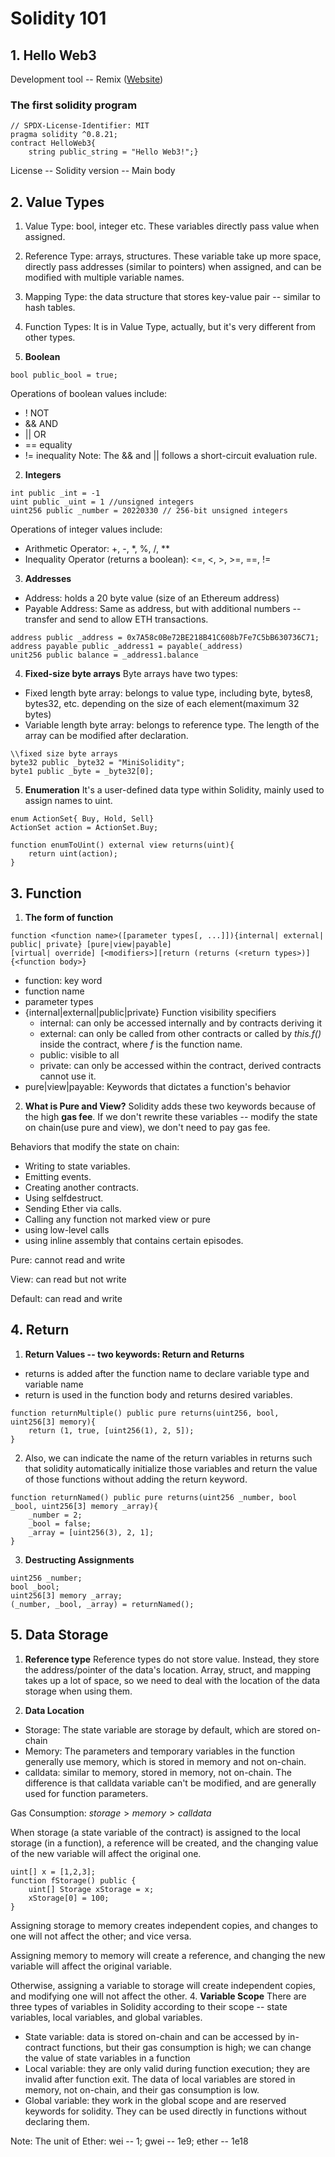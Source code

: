 # Solidity 101
## 1. Hello Web3
Development tool -- Remix ([Website](remix.ethereum.org))
### The first solidity program 
``` Solidity
// SPDX-License-Identifier: MIT
pragma solidity ^0.8.21;
contract HelloWeb3{
    string public_string = "Hello Web3!";}
```
License -- Solidity version -- Main body

## 2. Value Types
1. Value Type: bool, integer etc. These variables directly pass value when assigned. 
2. Reference Type: arrays, structures. These variable take up more space, directly pass addresses (similar to pointers) when assigned, and can be modified with multiple variable names.
3. Mapping Type: the data structure that stores key-value pair -- similar to hash tables.
4. Function Types: It is in Value Type, actually, but it's very different from other types.

1. **Boolean**
```Solidity
bool public_bool = true;
```
Operations of boolean values include:
- ! NOT
- && AND
- || OR
- == equality
- != inequality
Note: The && and || follows a short-circuit evaluation rule.

2. **Integers**
``` Solidity
int public _int = -1
uint public _uint = 1 //unsigned integers
uint256 public _number = 20220330 // 256-bit unsigned integers
```
Operations of integer values include:
- Arithmetic Operator: +, -, *, %, /, **
- Inequality Operator (returns a boolean): <=, <, >, >=, ==, !=

3. **Addresses**
- Address: holds a 20 byte value (size of an Ethereum address)
- Payable Address: Same as address, but with additional numbers -- transfer and send to allow ETH transactions.
```solidity
address public _address = 0x7A58c0Be72BE218B41C608b7Fe7C5bB630736C71;
address payable public _address1 = payable(_address)
unit256 public balance = _address1.balance
```
4. **Fixed-size byte arrays**
Byte arrays have two types:
- Fixed length byte array: belongs to value type, including byte, bytes8, bytes32, etc. depending on the size of each element(maximum 32 bytes)
- Variable length byte array: belongs to reference type. The length of the array can be modified after declaration.
```solidity
\\fixed size byte arrays
byte32 public _byte32 = "MiniSolidity";
byte1 public _byte = _byte32[0];
```
5. **Enumeration**
It's a user-defined data type within Solidity, mainly used to assign names to uint.
```solidity
enum ActionSet{ Buy, Hold, Sell}
ActionSet action = ActionSet.Buy;

function enumToUint() external view returns(uint){
    return uint(action);
}
```

## 3. Function
1. **The form of function**
```solidity
function <function name>([parameter types[, ...]]){internal| external| public| private} [pure|view|payable]
[virtual| override] [<modifiers>][return (returns (<return types>)]{<function body>}
```
- function: key word
- function name
- parameter types
- {internal|external|public|private} Function visibility specifiers
  - internal: can only be accessed internally and by contracts deriving it
  - external: can only be called from other contracts or called by *this.f()* inside the contract, where *f* is the function name.
  - public: visible to all
  - private: can only be accessed within the contract, derived contracts cannot use it.
- pure|view|payable: Keywords that dictates a function's behavior

2. **What is Pure and View?**
Solidity adds these two keywords because of the high **gas fee**. If we don't rewrite these variables -- modify the state on chain(use pure and view), we don't need to pay gas fee. 

Behaviors that modify the state on chain: 
- Writing to state variables.
- Emitting events.
- Creating another contracts.
- Using selfdestruct.
- Sending Ether via calls.
- Calling any function not marked view or pure
- using low-level calls
- using inline assembly that contains certain episodes.

Pure: cannot read and write

View: can read but not write

Default: can read and write 

## 4. Return
1. **Return Values -- two keywords: Return and Returns**
- returns is added after the function name to declare variable type and variable name
- return is used in the function body and returns desired variables.
```solidity
function returnMultiple() public pure returns(uint256, bool, uint256[3] memory){
    return (1, true, [uint256(1), 2, 5]);
}
```
2. Also, we can indicate the name of the return variables in returns such that solidity automatically initialize those variables and return the value of those functions without adding the return keyword. 
```solidity
function returnNamed() public pure returns(uint256 _number, bool _bool, uint256[3] memory _array){
    _number = 2;
    _bool = false;
    _array = [uint256(3), 2, 1];
}
```
3. **Destructing Assignments**
```solidity
uint256 _number;
bool _bool;
uint256[3] memory _array;
(_number, _bool, _array) = returnNamed();
```

## 5. Data Storage 
1. **Reference type**
Reference types do not store value. Instead, they store the address/pointer of the data's location. Array, struct, and mapping takes up a lot of space, so we need to deal with the location of the data storage when using them. 

2. **Data Location**
- Storage: The state variable are storage by default, which are stored on-chain
- Memory: The parameters and temporary variables in the function generally use memory, which is stored in memory and not on-chain.
- calldata: similar to memory, stored in memory, not on-chain. The difference is that calldata variable can't be modified, and are generally used for function parameters.

Gas Consumption: $storage > memory > calldata$

When storage (a state variable of the contract) is assigned to the local storage (in a function), a reference will be created, and the changing value of the new variable will affect the original one. 
```solidity
uint[] x = [1,2,3];
function fStorage() public {
    uint[] Storage xStorage = x;
    xStorage[0] = 100;
}
```
Assigning storage to memory creates independent copies, and changes to one will not affect the other; and vice versa.

Assigning memory to memory will create a reference, and changing the new variable will affect the original variable.

Otherwise, assigning a variable to storage will create independent copies, and modifying one will not affect the other.
4. **Variable Scope**
There are three types of variables in Solidity according to their scope -- state variables, local variables, and global variables. 
- State variable: data is stored on-chain and can be accessed by in-contract functions, but their gas consumption is high; we can change the value of state variables in a function
- Local variable: they are only valid during function execution; they are invalid after function exit. The data of local variables are stored in memory, not on-chain, and their gas consumption is low.
- Global variable: they work in the global scope and are reserved keywords for solidity. They can be used directly in functions without declaring them.

Note: The unit of Ether: wei -- 1; gwei -- 1e9; ether -- 1e18


